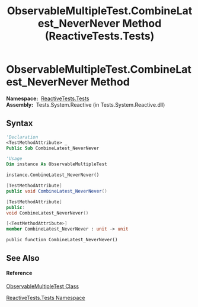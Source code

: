 ﻿---
title: ObservableMultipleTest.CombineLatest_NeverNever Method  (ReactiveTests.Tests)
TOCTitle: CombineLatest_NeverNever Method
ms:assetid: M:ReactiveTests.Tests.ObservableMultipleTest.CombineLatest_NeverNever
ms:mtpsurl: https://msdn.microsoft.com/en-us/library/reactivetests.tests.observablemultipletest.combinelatest_nevernever(v=VS.103)
ms:contentKeyID: 36619871
ms.date: 06/28/2011
mtps_version: v=VS.103
f1_keywords:
- ReactiveTests.Tests.ObservableMultipleTest.CombineLatest_NeverNever
dev_langs:
- CSharp
- JScript
- VB
- FSharp
- c++
---

# ObservableMultipleTest.CombineLatest\_NeverNever Method

**Namespace:**  [ReactiveTests.Tests](hh289046\(v=vs.103\).md)  
**Assembly:**  Tests.System.Reactive (in Tests.System.Reactive.dll)

## Syntax

``` vb
'Declaration
<TestMethodAttribute> _
Public Sub CombineLatest_NeverNever
```

``` vb
'Usage
Dim instance As ObservableMultipleTest

instance.CombineLatest_NeverNever()
```

``` csharp
[TestMethodAttribute]
public void CombineLatest_NeverNever()
```

``` c++
[TestMethodAttribute]
public:
void CombineLatest_NeverNever()
```

``` fsharp
[<TestMethodAttribute>]
member CombineLatest_NeverNever : unit -> unit 
```

``` jscript
public function CombineLatest_NeverNever()
```

## See Also

#### Reference

[ObservableMultipleTest Class](hh303586\(v=vs.103\).md)

[ReactiveTests.Tests Namespace](hh289046\(v=vs.103\).md)

